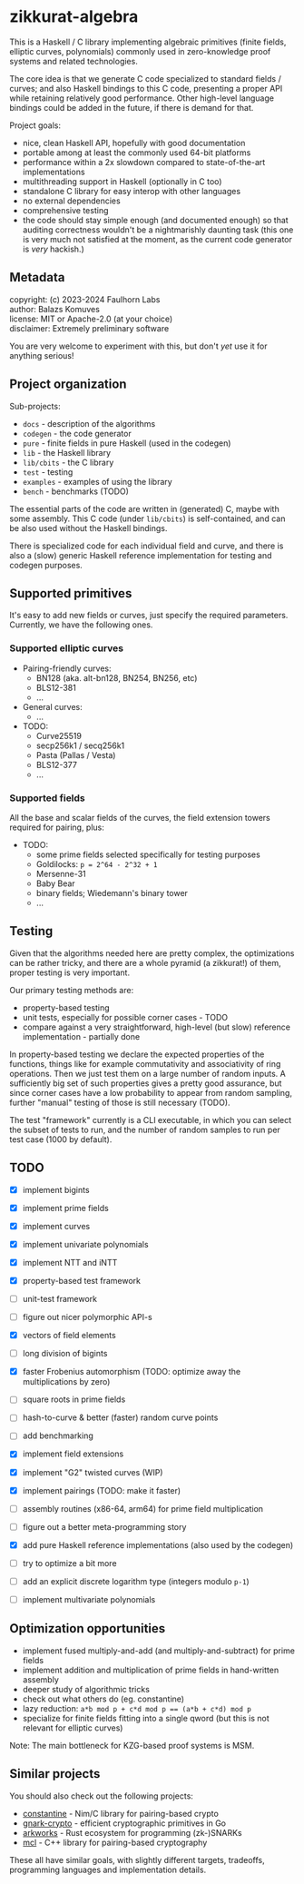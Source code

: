 
zikkurat-algebra
================

This is a Haskell / C library implementing algebraic primitives 
(finite fields, elliptic curves, polynomials) commonly used in zero-knowledge 
proof systems and related technologies.

The core idea is that we generate C code specialized to standard fields / curves;
and also Haskell bindings to this C code, presenting a proper API while retaining 
relatively good performance. Other high-level language bindings could be added 
in the future, if there is demand for that.

Project goals:

- nice, clean Haskell API, hopefully with good documentation
- portable among at least the commonly used 64-bit platforms
- performance within a 2x slowdown compared to state-of-the-art implementations
- multithreading support in Haskell (optionally in C too)
- standalone C library for easy interop with other languages
- no external dependencies
- comprehensive testing
- the code should stay simple enough (and documented enough) so that auditing 
  correctness wouldn't be a nightmarishly daunting task 
  (this one is very much not satisfied at the moment, as the current code generator 
  is _very_ hackish.)


Metadata
--------

copyright: (c) 2023-2024 Faulhorn Labs  
author: Balazs Komuves  
license: MIT or Apache-2.0 (at your choice)  
disclaimer: Extremely preliminary software

You are very welcome to experiment with this, but don't _yet_ use it for anything serious!


Project organization
--------------------

Sub-projects:

- `docs` - description of the algorithms
- `codegen` - the code generator
- `pure` - finite fields in pure Haskell (used in the codegen)
- `lib` - the Haskell library
- `lib/cbits` - the C library
- `test` - testing
- `examples` - examples of using the library
- `bench` - benchmarks (TODO)

The essential parts of the code are written in (generated) C, maybe with some assembly.
This C code (under `lib/cbits`) is self-contained, and can be also used without the Haskell bindings.

There is specialized code for each individual field and curve, and there is
also a (slow) generic Haskell reference implementation for testing and codegen 
purposes.


Supported primitives
--------------------

It's easy to add new fields or curves, just specify the required parameters.
Currently, we have the following ones.

### Supported elliptic curves

- Pairing-friendly curves:
    - BN128 (aka. alt-bn128, BN254, BN256, etc)
    - BLS12-381
    - ...
- General curves:
    - ...
- TODO:
    - Curve25519
    - secp256k1 / secq256k1
    - Pasta (Pallas / Vesta)
    - BLS12-377
    - ...

### Supported fields

All the base and scalar fields of the curves, the field extension towers required 
for pairing, plus:

- TODO:
    - some prime fields selected specifically for testing purposes
    - Goldilocks: `p = 2^64 - 2^32 + 1`
    - Mersenne-31
    - Baby Bear
    - binary fields; Wiedemann's binary tower
    - ...


Testing
-------

Given that the algorithms needed here are pretty complex, the optimizations can
be rather tricky, and there are a whole pyramid (a zikkurat!) of them, proper
testing is very important.

Our primary testing methods are:

- property-based testing
- unit tests, especially for possible corner cases - TODO
- compare against a very straightforward, high-level (but slow) reference implementation - partially done

In property-based testing we declare the expected properties of the functions,
things like for example commutativity and associativity of ring operations. 
Then we just test them on a large number of random inputs. A sufficiently big 
set of such properties gives a pretty good assurance, but since corner cases 
have a low probability to appear from random sampling, further "manual" testing 
of those is still necessary (TODO).

The test "framework" currently is a CLI executable, in which you can select the
subset of tests to run, and the number of random samples to run per test case 
(1000 by default).


TODO
----

- [x] implement bigints
- [x] implement prime fields
- [x] implement curves
- [x] implement univariate polynomials
- [x] implement NTT and iNTT
- [x] property-based test framework
- [ ] unit-test framework
- [ ] figure out nicer polymorphic API-s
- [x] vectors of field elements
- [ ] long division of bigints
- [x] faster Frobenius automorphism (TODO: optimize away the multiplications by zero)
- [ ] square roots in prime fields 
- [ ] hash-to-curve & better (faster) random curve points  
- [ ] add benchmarking
- [x] implement field extensions
- [x] implement "G2" twisted curves (WIP)
- [x] implement pairings (TODO: make it faster)
- [ ] assembly routines (x86-64, arm64) for prime field multiplication
- [ ] figure out a better meta-programming story
- [x] add pure Haskell reference implementations (also used by the codegen)
- [ ] try to optimize a bit more
- [ ] add an explicit discrete logarithm type (integers modulo `p-1`)
- [ ] implement multivariate polynomials


Optimization opportunities
--------------------------

- implement fused multiply-and-add (and multiply-and-subtract) for prime fields
- implement addition and multiplication of prime fields in hand-written assembly
- deeper study of algorithmic tricks
- check out what others do (eg. constantine)
- lazy reduction: `a*b mod p + c*d mod p == (a*b + c*d) mod p`
- specialize for finite fields fitting into a single qword (but this is not relevant for elliptic curves)

Note: The main bottleneck for KZG-based proof systems is MSM.


Similar projects
----------------

You should also check out the following projects:

- [constantine](https://github.com/mratsim/constantine) - Nim/C library for pairing-based crypto
- [gnark-crypto](https://github.com/ConsenSys/gnark-crypto) - efficient cryptographic primitives in Go
- [arkworks](https://github.com/arkworks-rs) - Rust ecosystem for programming (zk-)SNARKs
- [mcl](https://github.com/herumi/mcl) - C++ library for pairing-based cryptography

These all have similar goals, with slightly different targets, tradeoffs,
programming languages and implementation details.



